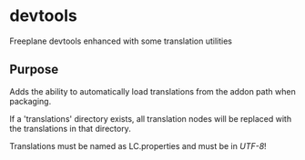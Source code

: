 # devtools
Freeplane devtools enhanced with some translation utilities

## Purpose

Adds the ability to automatically load translations from the addon path when packaging.

If a 'translations' directory exists, all translation nodes will be replaced with the translations in that directory.

Translations must be named as LC.properties and must be in *UTF-8*!
